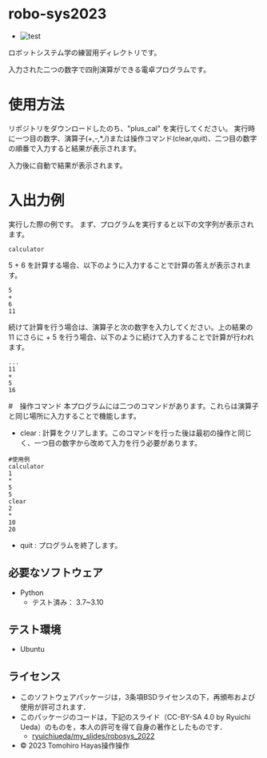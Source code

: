 # robo-sys2023
* ![test](https://github.com/tompsonpiano/robo-sys2023/actions/workflows/test.yml/badge.svg)

ロボットシステム学の練習用ディレクトリです。

入力された二つの数字で四則演算ができる電卓プログラムです。


# 使用方法
リポジトリをダウンロードしたのち、"plus_cal" を実行してください。
実行時に一つ目の数字、演算子(+,-,*,/)または操作コマンド(clear,quit)、二つ目の数字の順番で入力すると結果が表示されます。

入力後に自動で結果が表示されます。

# 入出力例
実行した際の例です。
まず、プログラムを実行すると以下の文字列が表示されます。
```
calculator
```

5 + 6 を計算する場合、以下のように入力することで計算の答えが表示されます。

```
5
+
6
11
```

続けて計算を行う場合は、演算子と次の数字を入力してください。上の結果の 11 にさらに + 5 を行う場合、以下のように続けて入力することで計算が行われます。

```
...
11
+
5
16
```


#　操作コマンド
本プログラムには二つのコマンドがあります。これらは演算子と同じ場所に入力することで機能します。

* clear : 計算をクリアします。このコマンドを行った後は最初の操作と同じく、一つ目の数字から改めて入力を行う必要があります。

```
#使用例
calculator
1
*
5
5
clear
2
*
10
20
```

* quit : プログラムを終了します。


## 必要なソフトウェア
* Python
    * テスト済み： 3.7~3.10

 

## テスト環境
* Ubuntu



## ライセンス
* このソフトウェアパッケージは，3条項BSDライセンスの下，再頒布および使用が許可されます．
* このパッケージのコードは，下記のスライド（CC-BY-SA 4.0 by Ryuichi Ueda）のものを，本人の許可を得て自身の著作としたものです．
    * [ryuichiueda/my_slides/robosys_2022](https://github.com/ryuichiueda/my_slides/tree/master/robosys_2022)
* © 2023 Tomohiro Hayas操作操作